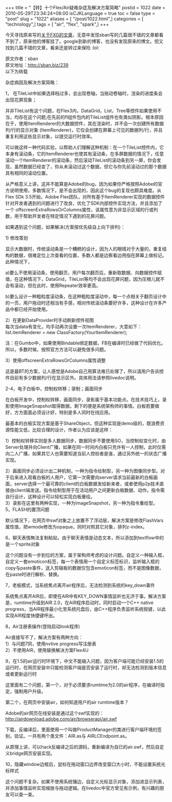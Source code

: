 +++
title = "【转】十个Flex/Air疑难杂症及解决方案简略"
postid = 1022
date = 2010-05-29T23:34:24+08:00
isCJKLanguage = true
toc = false
type = "post"
slug = "1022"
aliases = [ "/post/1022.html",]
categories = [ "technology",]
tags = [ "air", "flex", "spark",]
+++


今天寻找原来写的[关于FXG的文章](https://blog.zengrong.net/post/789.html)，无意中发现sban写的几篇很不错的文章都看不到了，原来他的博客挂了。google到新的博客，也没有发现原来的博文。但又找到几篇不错的文章，看来还是转过来保险
:lol:

原文作者：sban  
原文地址：<http://sban.biz/239>  
以下为转载  
<!--more-->


杂症病因及解决方案简略：

</p>
1，
在TileList中如果选择档过多，会出现卷轴，当拖动卷轴时，渲染的进度条会出现花屏现象；

并非TileList有这个问题，在Flex3内，DataGrid，List，Tree等控件如果使用不当，均存在这个问题;在先前的fl组件包内的TileList组件也有类似阴影。根本原因在于，使用ItemRenderer的大数据控件，其在渲染时，并不会一次创建所有数据列/行的显示对象
(ItemRenderer)，它仅会创建在屏幕上可见的数据列/行，并且重复利用这些显示对象，以提交运行时效率。

可以做这样一种代码实验，以帮助人们理解这种机制：在一个TileList控件内，它本身有滚动条，它的ItemRenderer也使其有滚动条，在多屏数据的情况下，任意滚动一个ItemRenderer的滚动条，然后滚动TileList的滚动条到另一屏，你会发现，虽然数据已经变了，你从未滚动过这个数据，但它与你先前滚动过的那个数据具有相同的滚动位置。

从严格意义上讲，这并不能算是Adobe的bug，因为如果你严格按照Adobe的官方说明使用，多数情况下，是不会出现的，因此这个bug的复现也颇具难度。从Flex
SDk 3.5开始，Adobe
Flex团队，对所有基于ItemRenderer实现的数据控件针对开发者遇到的问题进行了改良，优化了SDK内部控件实现方法，并且添加了一个
offscreenExtraRowsOrColumns属性，该属性意为非显示区域的行或列数，用于帮助开发者在特定情况下遇到的花屏问题。

如果遇到这个问题，如果解决(方案按优先级自上向下排列)：

1\) 修改策划  

显示大数据时，传统滚动条是一个糟糕的设计，因为人的眼晴对于大量的，重复结构的数据，很难定位上次查看的位置，多数人都是边察看边用指在屏幕上做标记。此种情况下，  

a)要么不使用滚动条，使用翻页，用户每次翻页后，重新取数据、向数据控件赋值，在这种情况下，DataGrid，TileList等均不会出现花屏问题，因为压根儿就不会有滚动，但在此时，使用Repeater效率更高。  

b)要么设计一种粗粒度滚动条，在这种粗粒度滚动中，每一个点相关于翻页设计中的一页，用户拖动时还相当有手感，相对传统滚动条要好许多，这种设计在许多产品中都已经开始使用。

2）在更新DataProvider时手动刷新控件视图  
每次当data有变化，均手动再次设置一次ItemRenderer，大意如下：  
list.itemRenderer = new ClassFactory(YourItemRenderer);  

注：在Gumbo中，如果使用Bindable绑定数据，FB在编译时已经做了代码优化。所以，多数时候，按照官方方法可以避免很多问题。

3）使用offscreenExtraRowsOrColumns属性调整  

这是最BT的方案，让人感觉是Adobe自己用算法难已处理了，所以请用户告诉控件目前有多少数据列/行在显示区外。具体用法请参照livedoc说明。

2-4，电子白板中，控制权转移；录制；画面同步

在白板开发中，控制权转移，画面同步，录影属于基本功能点。在技术技巧上，录影使用ImageSnapshot取得数据，剩下的便是系统架构师的事情。白板若要做好，方方面面必须设计好，特别是多人同时在线应用。

最基本的白板实现方案是基于ShareObject，但这种实现是demo级的，既浪费资源性能又低，比较合理的设计，作者认为应该是这样：  

1）控制权转移实则是多人数据同步，数据同步不要使用SO，当控制权变化时，由Server处理并向Client广播，如果在同一时间内白板只充许有一人控制，此时仅需向二人广播，如果其它人也需要知道当前人控权者是谁，通过另外统一的状态广播实现。  

2）画面同步必须设计出二种机制，一种为指令绘制型，另一种为图像同步型。对于后来进入观看白板的人用户，它第一次需要向server请求当前最新的白板画面，server选择一个最可靠的client的白板数据发给新来者，或者使用p2p技术直接由client端发送。指令绘制型用于在活动用户之间更新白板数据、动作。指令需自行设计，这种设计可以轻松实现白板重绘。  
3）录影在这里有两种实现，一种为ImageSnapshot，另一种为指令重绘型。  
5，FLASH的置顶问题

默认情况下，在网页中swf对象之上放置不了浮动层，解决方案是修改FlashVars属性值，把wmode修改为opaque，同时对照其它对象，排列z-index。

6，聊天表情無法复制粘贴，由于聊天表情是动态文本，所以添加到textflow中的是一个sprite对象

这个问题没有一步到位的方案，属于架构师考虑的设计问题。自定义一种输入框，自定义一套emoticon标签，每一个表情用一个自定义标签标识，监听输入框的copy与paste事件，送入剪辑板的数据仅包含emoticon标签，而不是图像数据，在paste时进行解析、替换。

7，老板模式，当系统焦点离开air程序后，无法检测到系统的key\_down事件

系统焦点离开AIR后，即使在AIR中有KEY\_DOWN事情监听也无济于事。解决方案是，rumtime升级到AIR
2.0，在AIR程序启动时，同时启动一个C++ native
progress，当AIR程序最小化至系统托盘后，由C++程序负责监听系统按键，以此实现AIR程度快捷键呼出。

8，Air注册表操作(登陆启动look程序)

Air直接写不了，解决方案有两种方向：  
1）与问题7同，使用nvtive progress写注册表  
2）不使用AIR，使用替换解决方案Flex4U

9，在1.5的air运行时环境下，中文不能输入问题，因为客户端可能已经安装1.5的运行时，在网页安装中只能检测客户端是否安装了运行时，却无法检测到版本信息或者更新运行时

这里面有二个问题，第一个，对于必须要求rumtime为2.0的air程序，在编译时指定，强制用户升级。

第二个，在网页中安装air，如何知道用户的air rumtime版本？

Adobe的air网页在线安装是通过这个swf实现的：  
http://airdownload.adobe.com/air/browserapi/air.swf

下载，反编译后，里面使用一个叫做ProductManager的类进行客户端环境的签别，验证。一共有两个类文件：AIR.as与
AIRLCEndpoint.as。

从原理上讲，可以hack反编译之后的源码，重新编译为自已的air.swf，然后自定义bridge网页安装实现。

10，隐藏window边框后，鼠标在拖动窗口边界改变窗口大小时，不能设置系统光标样式

这个问题不复杂。如果不使用系统镶边，自定义光标显示对象，添加进显示列表，并添加事情监听实现缩放与拖动逻辑。在livedoc中官方曾见有示例，有兴趣的朋友可以查一查。

